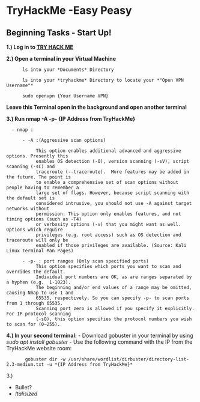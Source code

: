 # TryHackMe -Easy Peasy


## Beginning Tasks - Start Up!


**1.) Log in to [TRY HACK ME](https://www.tryhackme.com)**

**2.) Open a terminal in your Virtual Machine**
```
      ls into your *Documents* Directory

      ls into your *tryhackme* Directory to locate your *"Open VPN Username"*

      sudo openvpn {Your Username VPN}
```

**Leave this Terminal open in the background and open another terminal**


 **3.) Run nmap -A -p- {IP Address from TryHackMe}**

      - nmap :

```
      - -A :(Aggressive scan options)

           This option enables additional advanced and aggressive options. Presently this
           enables OS detection (-O), version scanning (-sV), script scanning (-sC) and
           traceroute (--traceroute).  More features may be added in the future. The point is
           to enable a comprehensive set of scan options without people having to remember a
           large set of flags. However, because script scanning with the default set is
           considered intrusive, you should not use -A against target networks without
           permission. This option only enables features, and not timing options (such as -T4)
           or verbosity options (-v) that you might want as well. Options which require
           privileges (e.g. root access) such as OS detection and traceroute will only be
           enabled if those privileges are available. (Source: Kali Linux Terminal Man Pages)
```
```
      - -p- : port ranges (Only scan specified ports)
           This option specifies which ports you want to scan and overrides the default.
           Individual port numbers are OK, as are ranges separated by a hyphen (e.g.  1-1023).
           The beginning and/or end values of a range may be omitted, causing Nmap to use 1 and
           65535, respectively. So you can specify -p- to scan ports from 1 through 65535.
           Scanning port zero is allowed if you specify it explicitly. For IP protocol scanning
           (-sO), this option specifies the protocol numbers you wish to scan for (0–255).
```



 **4.) In your second terminal:**
     - Download gobuster in your terminal by using *sudo apt install gobuster*
     - Use the following command with the IP from the TryHackMe website room:

           gobuster dir -w /usr/share/wordlist/dirbuster/directory-list-2.3-medium.txt -u *{IP Address from TryHackMe}*

 3.)

- Bullet?
- *Italisized*
